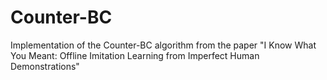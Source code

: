 # Counter-BC
Implementation of the Counter-BC algorithm from the paper "I Know What You Meant: Offline Imitation Learning from Imperfect Human Demonstrations"

